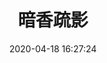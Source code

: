 ---
title: 暗香疏影
date: 2020-04-18 16:27:24
updated: 2020-04-18 16:27:24
layout: gallery
photos:
  - caption: 1
    src: https://moodle-img-video.oss-cn-zhangjiakou.aliyuncs.com/sakaay/IMG_0615.jpg
    desc: 陕师大图书馆前 - ‎2019‎年‎3‎月‎24‎日 - 颯龘 摄   
  - caption: 2
    src: https://moodle-img-video.oss-cn-zhangjiakou.aliyuncs.com/sakaay/IMG_0616.jpg
    desc: 陕师大图书馆前 - ‎2019‎年‎4月‎28日 - 颯龘 摄   
  - caption: 3
    src: https://moodle-img-video.oss-cn-zhangjiakou.aliyuncs.com/sakaay/IMG_0627.jpg
    desc: 陕师大图书馆前 - ‎2019‎年‎3‎月‎2‎5日 - 颯龘 摄    
  - caption: 4
    src: https://moodle-img-video.oss-cn-zhangjiakou.aliyuncs.com/sakaay/IMG_0647.jpg
    desc: 陕师大图书馆前 - ‎2019‎年‎4‎月‎16日- 颯龘 摄   
  - caption: 5
    src: https://moodle-img-video.oss-cn-zhangjiakou.aliyuncs.com/sakaay/img_3.JPG
    desc: 陕师大图书馆前 - 2019‎年‎4月‎‎13日 - 颯龘 摄   
  - caption: 露红烟绿
    src: https://moodle-img-video.oss-cn-zhangjiakou.aliyuncs.com/sakaay/img_7.jpg
    desc: 陕师大图书馆前 - 2019‎年‎5月‎2‎日 - 颯龘 摄   
---